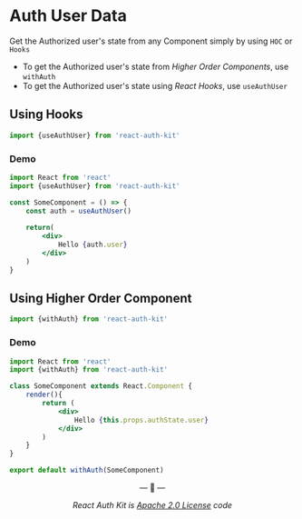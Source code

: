 # Auth User Data

Get the Authorized user's state from any Component simply by using `HOC` or `Hooks`

- To get the Authorized user's state from _Higher Order Components_, use `withAuth`
- To get the Authorized user's state using _React Hooks_, use `useAuthUser`

## Using Hooks

```js
import {useAuthUser} from 'react-auth-kit'
```

### Demo
```jsx
import React from 'react'
import {useAuthUser} from 'react-auth-kit'

const SomeComponent = () => {
    const auth = useAuthUser()
    
    return(
        <div>
            Hello {auth.user}
        </div>
    )
}
```

## Using Higher Order Component

```jsx
import {withAuth} from 'react-auth-kit'
```

### Demo
```jsx
import React from 'react'
import {withAuth} from 'react-auth-kit'

class SomeComponent extends React.Component {
    render(){
        return (
            <div>
                Hello {this.props.authState.user}
            </div>
        )
    }
}

export default withAuth(SomeComponent)
```

<p align="center">&mdash; 🔑  &mdash;</p>
<p align="center"><i>React Auth Kit is <a href="https://github.com/react-auth-kit/react-auth-kit/blob/master/LICENSE">Apache 2.0 License</a> code</i></p>